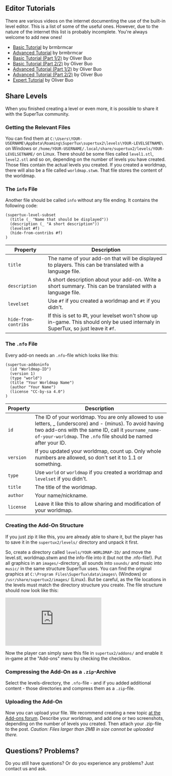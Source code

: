 ## Editor Tutorials

There are various videos on the internet documenting the use of the built-in level editor. This is a list of some of the useful ones. However, due to the nature of the internet this list is probably incomplete. You're always welcome to add new ones!

- [Basic Tutorial](https://www.youtube.com/watch?v=gsuKAy18iWo) by brmbrmcar
- [Advanced Tutorial](https://www.youtube.com/watch?v=drwLEYo8EVQ) by brmbrmcar
- [Basic Tutorial (Part 1/2)](https://www.youtube.com/watch?v=mhSNateb4nI) by Oliver Buo
- [Basic Tutorial (Part 2/2)](https://www.youtube.com/watch?v=NLWhteLNcC8) by Oliver Buo
- [Advanced Tutorial (Part 1/2)](https://www.youtube.com/watch?v=WBdwwcLD-vw) by Oliver Buo
- [Advanced Tutorial (Part 2/2)](https://www.youtube.com/watch?v=UoaGDuBax6E) by Oliver Buo
- [Expert Tutorial](https://www.youtube.com/watch?v=lL3oZbPfw08) by Oliver Buo

## Share Levels

When you finished creating a level or even more, it is possible to share it with the SuperTux community.

### Getting the Relevant Files

You can find them at `C:\Users\YOUR-USERNAME\AppData\Roaming\SuperTux\supertux2\levels\YOUR-LEVELSETNAME\` on Windows or `/home/YOUR-USERNAME/.local/share/supertux2/levels/YOUR-LEVELSETNAME/` on Linux.
There should be some files called `level1.stl`, `level2.stl` and so on, depending on the number of levels you have created. Those files contain the actual levels you created.
If you created a worldmap, there will also be a file called `worldmap.stwm`. That file stores the content of the worldmap.

### The `info` File

Another file should be called `info` without any file ending. It contains the following code:

```
(supertux-level-subset
  (title (_ "Name that should be displayed"))
  (description (_ "A short description"))
  (levelset #f)
  (hide-from-contribs #f)
)
```

| Property             | Description                                                                                                                       |
| -------------------- | --------------------------------------------------------------------------------------------------------------------------------- |
| `title`              | The name of your add-on that will be displayed to players. This can be translated with a language file.                           |
| `description`        | A short description about your add-on. Write a short summary. This can be translated with a language file.                        |
| `levelset`           | Use `#f` if you created a worldmap and `#t` if you didn't.                                                                        |
| `hide-from-contribs` | If this is set to #t, your levelset won't show up in-game. This should only be used internaly in SuperTux, so just leave it `#f`. |

### The `.nfo` File

Every add-on needs an `.nfo`-file which looks like this:

```
(supertux-addoninfo
  (id "Worldmap-ID")
  (version 1)
  (type "world")
  (title "Your Worldmap Name")
  (author "Your Name")
  (license "CC-by-sa 4.0")
)
```

| Property  | Description                                                                                                                                                                                                                        |
| --------- | ---------------------------------------------------------------------------------------------------------------------------------------------------------------------------------------------------------------------------------- |
| `id`      | The ID of your worldmap. You are only allowed to use letters, _ (underscore) and - (minus). To avoid having two add-ons with the same ID, call it `yourname_name-of-your-worldmap`. The `.nfo` file should be named after your ID. |
| `version` | If you updated your worldmap, count up. Only whole numbers are allowed, so don't set it to 1.1 or something.                                                                                                                       |
| `type`    | Use `world` or `worldmap` if you created a worldmap and `levelset` if you didn't.                                                                                                                                                  |
| `title`   | The title of the worldmap.                                                                                                                                                                                                         |
| `author`  | Your name/nickname.                                                                                                                                                                                                                |
| `license` | Leave it like this to allow sharing and modification of your worldmap.                                                                                                                                                             |

### Creating the Add-On Structure

If you just zip it like this, you are already able to share it, but the player has to save it in the `supertux2/levels/` directory and unpack it first.

So, create a directory called `levels/YOUR-WORLDMAP-ID/` and move the level.stl, worldmap.stwm and the info-file into it (but not the .nfo-file!). Put all graphics in an `images/`-directory, all sounds into `sounds/` and music into `music/` in the same structure SuperTux uses. You can find the original graphics at  `C:\Program Files\SuperTux\data\images\` (Windows) or `/usr/share/supertux2/images/` (Linux). But be careful, as the file locations in the levels must match the directory structure you create.
The file structure should now look like this:

![](https://forum.freegamedev.net/download/file.php?id=10828)

Now the player can simply save this file in `supertux2/addons/` and enable it in-game at the "Add-ons" menu by checking the checkbox.

### Compressing the Add-On as a `.zip`-Archive

Select the levels-directory, the `.nfo`-file - and if you added additional content - those directories and compress them as a `.zip`-file.

### Uploading the Add-On

Now you can upload your file. We recommend creating a new topic [at the Add-ons forum](https://forum.freegamedev.net/viewforum.php?f=69). Describe your worldmap, and add one or two screenshots, depending on the number of levels you created. Then attach your .zip-file to the post. *Caution: Files larger than 2MB in size cannot be uploaded there.*

## Questions? Problems?

Do you still have questions? Or do you experience any problems? Just contact us and ask.
